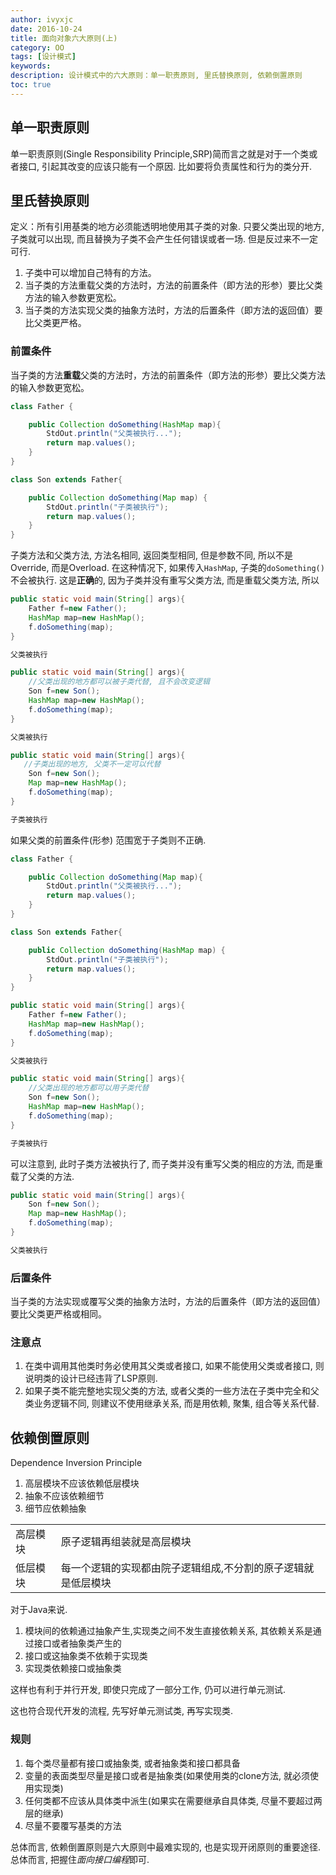 ```yaml
---
author: ivyxjc
date: 2016-10-24
title: 面向对象六大原则(上)
category: OO
tags: [设计模式]
keywords:
description: 设计模式中的六大原则：单一职责原则, 里氏替换原则, 依赖倒置原则
toc: true
---
```


## 单一职责原则

单一职责原则(Single Responsibility Principle,SRP)简而言之就是对于一个类或者接口, 引起其改变的应该只能有一个原因. 比如要将负责属性和行为的类分开.


## 里氏替换原则

定义：所有引用基类的地方必须能透明地使用其子类的对象. 只要父类出现的地方, 子类就可以出现, 而且替换为子类不会产生任何错误或者一场. 但是反过来不一定可行.




1. 子类中可以增加自己特有的方法。
2. 当子类的方法重载父类的方法时，方法的前置条件（即方法的形参）要比父类方法的输入参数更宽松。
3. 当子类的方法实现父类的抽象方法时，方法的后置条件（即方法的返回值）要比父类更严格。

### 前置条件

当子类的方法**重载**父类的方法时，方法的前置条件（即方法的形参）要比父类方法的输入参数更宽松。

```java
class Father {

    public Collection doSomething(HashMap map){
        StdOut.println("父类被执行...");
        return map.values();
    }
}

class Son extends Father{

    public Collection doSomething(Map map) {
        StdOut.println("子类被执行");
        return map.values();
    }
}
```

子类方法和父类方法, 方法名相同, 返回类型相同, 但是参数不同, 所以不是Override, 而是Overload. 在这种情况下, 如果传入`HashMap`, 子类的`doSomething()`不会被执行.
这是**正确**的, 因为子类并没有重写父类方法, 而是重载父类方法, 所以


```java
public static void main(String[] args){
    Father f=new Father();
    HashMap map=new HashMap();
    f.doSomething(map);
}

父类被执行
```

```java
public static void main(String[] args){
    //父类出现的地方都可以被子类代替, 且不会改变逻辑
    Son f=new Son();
    HashMap map=new HashMap();
    f.doSomething(map);
}

父类被执行
```

```java
public static void main(String[] args){
   //子类出现的地方, 父类不一定可以代替
    Son f=new Son();
    Map map=new HashMap();
    f.doSomething(map);
}

子类被执行
```


如果父类的前置条件(形参) 范围宽于子类则不正确.

```java
class Father {

    public Collection doSomething(Map map){
        StdOut.println("父类被执行...");
        return map.values();
    }
}

class Son extends Father{

    public Collection doSomething(HashMap map) {
        StdOut.println("子类被执行");
        return map.values();
    }
}
```


```java
public static void main(String[] args){
    Father f=new Father();
    HashMap map=new HashMap();
    f.doSomething(map);
}

父类被执行
```

```java
public static void main(String[] args){
    //父类出现的地方都可以用子类代替
    Son f=new Son();
    HashMap map=new HashMap();
    f.doSomething(map);
}

子类被执行
```

可以注意到, 此时子类方法被执行了, 而子类并没有重写父类的相应的方法, 而是重载了父类的方法.

```java
public static void main(String[] args){
    Son f=new Son();
    Map map=new HashMap();
    f.doSomething(map);
}

父类被执行
```

### 后置条件

当子类的方法实现或覆写父类的抽象方法时，方法的后置条件（即方法的返回值）要比父类更严格或相同。


### 注意点

1. 在类中调用其他类时务必使用其父类或者接口, 如果不能使用父类或者接口, 则说明类的设计已经违背了LSP原则.
2. 如果子类不能完整地实现父类的方法, 或者父类的一些方法在子类中完全和父类业务逻辑不同, 则建议不使用继承关系, 而是用依赖, 聚集, 组合等关系代替.


## 依赖倒置原则

Dependence Inversion Principle

1. 高层模块不应该依赖低层模块
2. 抽象不应该依赖细节
3. 细节应依赖抽象

|||
|--|--|
|高层模块|原子逻辑再组装就是高层模块|
|低层模块|每一个逻辑的实现都由院子逻辑组成,不分割的原子逻辑就是低层模块|

对于Java来说.

1. 模块间的依赖通过抽象产生,实现类之间不发生直接依赖关系, 其依赖关系是通过接口或者抽象类产生的
2. 接口或这抽象类不依赖于实现类
3. 实现类依赖接口或抽象类

这样也有利于并行开发, 即使只完成了一部分工作, 仍可以进行单元测试.

这也符合现代开发的流程, 先写好单元测试类, 再写实现类.

### 规则

1. 每个类尽量都有接口或抽象类, 或者抽象类和接口都具备
2. 变量的表面类型尽量是接口或者是抽象类(如果使用类的clone方法, 就必须使用实现类)
3. 任何类都不应该从具体类中派生(如果实在需要继承自具体类, 尽量不要超过两层的继承)
4. 尽量不要覆写基类的方法


总体而言, 依赖倒置原则是六大原则中最难实现的, 也是实现开闭原则的重要途径. 总体而言, 把握住*面向接口编程*即可.
